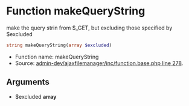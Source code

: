 Function makeQueryString
===========================

make the query strin from $_GET, but excluding those specified by $excluded



```php
string makeQueryString(array $excluded)
```

* Function name: makeQueryString
* Source: [admin-dev/ajaxfilemanager/inc/function.base.php line 278](https://github.com/PrestaShop/PrestaShop/blob/1.6.0.2/admin-dev/ajaxfilemanager/inc/function.base.php#L278).

Arguments
---------

* $excluded **array**

